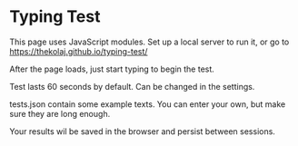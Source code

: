 # Typing Test

This page uses JavaScript modules. Set up a local server to run it, or go to https://thekolaj.github.io/typing-test/

After the page loads, just start typing to begin the test.

Test lasts 60 seconds by default. Can be changed in the settings.

tests.json contain some example texts. You can enter your own, but make sure they are long enough.

Your results wil be saved in the browser and persist between sessions.
